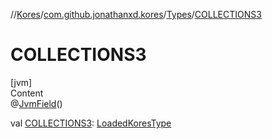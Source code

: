 //[Kores](../../index.md)/[com.github.jonathanxd.kores](../index.md)/[Types](index.md)/[COLLECTIONS3](-c-o-l-l-e-c-t-i-o-n-s3.md)



# COLLECTIONS3  
[jvm]  
Content  
@[JvmField](https://kotlinlang.org/api/latest/jvm/stdlib/kotlin.jvm/-jvm-field/index.html)()  
  
val [COLLECTIONS3](-c-o-l-l-e-c-t-i-o-n-s3.md): [LoadedKoresType](../../com.github.jonathanxd.kores.type/-loaded-kores-type/index.md)<Collections3>  




